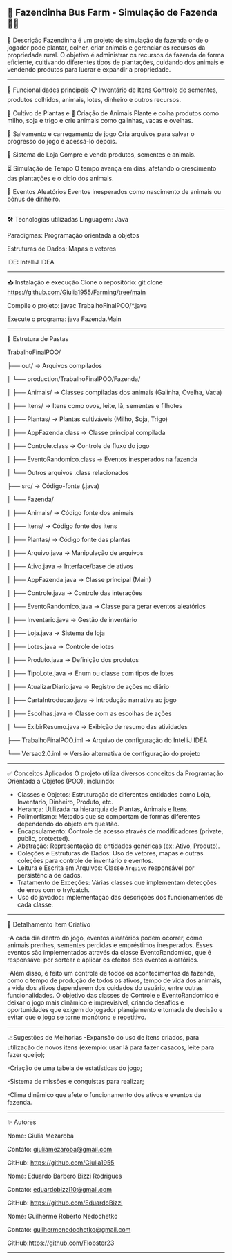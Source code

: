 
🌱 Fazendinha Bus Farm - Simulação de Fazenda 🐄🌾
-----------------------------------------------------------------------------------------------------------------------------------------------------------------
📖 Descrição
Fazendinha é um projeto de simulação de fazenda onde o jogador pode plantar, colher, criar animais e gerenciar os recursos da propriedade rural.
O objetivo é administrar os recursos da fazenda de forma eficiente, cultivando diferentes tipos de plantações, cuidando dos animais e vendendo produtos para lucrar e expandir a propriedade.

----------------------------------------------------------------------------------------------------------------------------------------------------------------
🚀 Funcionalidades principais
📋 Inventário de Itens
 Controle de sementes, produtos colhidos, animais, lotes, dinheiro e outros recursos.

🌱 Cultivo de Plantas e 🐄 Criação de Animais
 Plante e colha produtos como milho, soja e trigo e crie animais como galinhas, vacas e ovelhas.

💾 Salvamento e carregamento de jogo
 Cria arquivos para salvar o progresso do jogo e acessá-lo depois.

🛒 Sistema de Loja
 Compre e venda produtos, sementes e animais.

⏳ Simulação de Tempo
 O tempo avança em dias, afetando o crescimento das plantações e o ciclo dos animais.

🎲 Eventos Aleatórios
 Eventos inesperados como nascimento de animais ou bônus de dinheiro.

--------------------------------------------------------------------------------------------------------------------------------------------------------------

🛠️ Tecnologias utilizadas
Linguagem: Java 

Paradigmas: Programação orientada a objetos

Estruturas de Dados:  Mapas e vetores

IDE: IntelliJ IDEA 

-------------------------------------------------------------------------------------------------------------------------------------------------------------------

📥 Instalação e execução
Clone o repositório:
git clone https://github.com/Giulia1955/Farming/tree/main

Compile o projeto:
javac TrabalhoFinalPOO/*.java

Execute o programa:
java Fazenda.Main

------------------------------------------------------------------------------------------------------------------------------------------------------

📌 Estrutura de Pastas

TrabalhoFinalPOO/

├── out/                          → Arquivos compilados

│   └── production/TrabalhoFinalPOO/Fazenda/

│       ├── Animais/              → Classes compiladas dos animais (Galinha, Ovelha, Vaca)

│       ├── Itens/                → Itens como ovos, leite, lã, sementes e filhotes

│       ├── Plantas/              → Plantas cultiváveis (Milho, Soja, Trigo)

│       ├── AppFazenda.class      → Classe principal compilada

│       ├── Controle.class        → Controle de fluxo do jogo

│       ├── EventoRandomico.class → Eventos inesperados na fazenda

│       └── Outros arquivos .class relacionados

├── src/                          → Código-fonte (.java)

│   └── Fazenda/

│       ├── Animais/              → Código fonte dos animais

│       ├── Itens/                → Código fonte dos itens

│       ├── Plantas/              → Código fonte das plantas

│       ├── Arquivo.java          → Manipulação de arquivos

│       ├── Ativo.java            → Interface/base de ativos

│       ├── AppFazenda.java       → Classe principal (Main)

│       ├── Controle.java         → Controle das interações

│       ├── EventoRandomico.java  → Classe para gerar eventos aleatórios

│       ├── Inventario.java       → Gestão de inventário

│       ├── Loja.java             → Sistema de loja

│       ├── Lotes.java            → Controle de lotes

│       ├── Produto.java          → Definição dos produtos

│       ├── TipoLote.java         → Enum ou classe com tipos de lotes

│       ├── AtualizarDiario.java  → Registro de ações no diário

│       ├── CartaIntroducao.java  → Introdução narrativa ao jogo

│       ├── Escolhas.java         → Classe com as escolhas de ações

│       └── ExibirResumo.java     → Exibição de resumo das atividades

├── TrabalhoFinalPOO.iml          → Arquivo de configuração do IntelliJ IDEA

└── Versao2.0.iml                 → Versão alternativa de configuração do projeto


---------------------------------------------------------------------------------------------------------------------------------------------------------------------

✅ Conceitos Aplicados
O projeto utiliza diversos conceitos da Programação Orientada a Objetos (POO), incluindo:
- Classes e Objetos: Estruturação de diferentes entidades como Loja, Inventario, Dinheiro, Produto, etc.
- Herança: Utilizada na hierarquia de Plantas, Animais e Itens.
- Polimorfismo: Métodos que se comportam de formas diferentes dependendo do objeto em questão.
- Encapsulamento: Controle de acesso através de modificadores (private, public, protected).
- Abstração: Representação de entidades genéricas (ex: Ativo, Produto).
- Coleções e Estruturas de Dados: Uso de vetores, mapas e outras coleções para controle de inventário e eventos.
- Leitura e Escrita em Arquivos: Classe `Arquivo` responsável por persistência de dados.
- Tratamento de Exceções: Várias classes que implementam detecções de erros com o try/catch.
- Uso do javadoc: implementação das descrições dos funcionamentos de cada classe.

------------------------------------------------------------------------------------------------------------------------------------------------------------------------

🎨 Detalhamento Item Criativo

-A cada dia dentro do jogo, eventos aleatórios podem ocorrer, como animais prenhes, sementes perdidas e empréstimos inesperados. Esses eventos são implementados através da classe EventoRandomico, que é responsável por sortear e aplicar os efeitos dos eventos aleatórios.

-Além disso, é feito um controle de todos os acontecimentos da fazenda, como o tempo de produção de todos os ativos, tempo de vida dos animais, a vida dos ativos dependerem dos cuidados do usuário, entre outras funcionalidades.
O objetivo das classes de Controle e EventoRandomico é deixar o jogo mais dinâmico e imprevisível, criando desafios e oportunidades que exigem do jogador planejamento e tomada de decisão e evitar que o jogo se torne monótono e repetitivo.

-------------------------------------------------------------------------------------------------------------------------------------------------------------------------

📈Sugestões de Melhorias
-Expansão do uso de itens criados, para utilização de novos itens (exemplo: usar lã para fazer casacos, leite para fazer queijo);

-Criação de uma tabela de estatísticas do jogo;

-Sistema de missões e conquistas para realizar;

-Clima dinâmico que afete o funcionamento dos ativos e eventos da fazenda.

-------------------------------------------------------------------------------------------------------------------------------------------------------------------

✨ Autores

Nome: Giulia Mezaroba

Contato: giuliamezaroba@gmail.com

GitHub: https://github.com/Giulia1955



Nome: Eduardo Barbero Bizzi Rodrigues

Contato: eduardobizzi10@gmail.com

GitHub: https://github.com/EduardoBizzi



Nome: Guilherme Roberto Nedochetko

Contato: guilhermenedochetko@gmail.com

GitHub:https://github.com/Flobster23

------------------------------------------------------------------------------------------------------------------------------------------------------------------------
